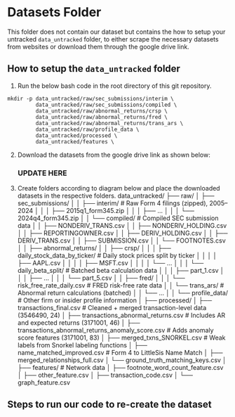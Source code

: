# Datasets Folder 
This folder does not contain our dataset but contains the how to setup your untracked  `data_untracked` folder, to either scrape the necessary datasets from websites or download them through the google drive link. 

## How to setup the `data_untracked` folder
1. Run the below bash code in the root directory of this git repository.
```{bash}
mkdir -p data_untracked/raw/sec_submissions/interim \
         data_untracked/raw/sec_submissions/compiled \
         data_untracked/raw/abnormal_returns/crsp \
         data_untracked/raw/abnormal_returns/fred \
         data_untracked/raw/abnormal_returns/trans_ars \ 
         data_untracked/raw/profile_data \
         data_untracked/processed \ 
         data_untracked/features \
 ```
2. Download the datasets from the google drive link as shown below: 
    ### UPDATE HERE 

3. Create folders according to diagram below and place the downloaded datasets in the respective folders.
data_untracked/
├── raw/
│   ├── sec_submissions/
│   │   ├── interim/                          # Raw Form 4 filings (zipped), 2005–2024
│   │   │   ├── 2015q1_form345.zip
│   │   │   ├── ...
│   │   │   └── 2024q4_form345.zip
│   │   └── compiled/                         # Compiled SEC submission data
│   │       ├── NONDERIV_TRANS.csv
│   │       ├── NONDERIV_HOLDING.csv
│   │       ├── REPORTINGOWNER.csv
│   │       ├── DERIV_HOLDING.csv
│   │       ├── DERIV_TRANS.csv
│   │       ├── SUBMISSION.csv
│   │       └── FOOTNOTES.csv
│
│   ├── abnormal_returns/
│   │   ├── crsp/
│   │   │   ├── daily_stock_data_by_ticker/   # Daily stock prices split by ticker
│   │   │   │   ├── AAPL.csv
│   │   │   │   ├── MSFT.csv
│   │   │   │   └── ...
│   │   │   └── daily_beta_split/             # Batched beta calculation data
│   │   │       ├── part_1.csv
│   │   │       ├── ...
│   │   │       └── part_5.csv
│   │   ├── fred/
│   │   │   └── risk_free_rate_daily.csv      # FRED risk-free rate data
│   │   └── trans_ars/                        # Abnormal return calculations (batched)
│   │       └── ...
│
│   └── profile_data/                         # Other firm or insider profile information
│
├── processed/
│   ├── transactions_final.csv                                # Cleaned + merged transaction-level data (3546490, 24)
│   ├── transactions_abnormal_returns.csv                     # Includes AR and expected returns (3171001, 46)
│   ├── transactions_abnormal_returns_anomaly_score.csv       # Adds anomaly score features (3171001, 83)
│   ├── merged_txns_SNORKEL.csv                               # Weak labels from Snorkel labeling functions
│   ├── name_matched_improved.csv                             # Form 4 to LittleSis Name Match
│   ├── merged_relationships_full.csv
│   └── ground_truth_matching_keys.csv
│
├── features/                                                 # Network data
│   ├── footnote_word_count_feature.csv
│   ├── other_feature.csv
│   ├── transaction_code.csv
│   └── graph_feature.csv

## Steps to run our code to re-create the dataset